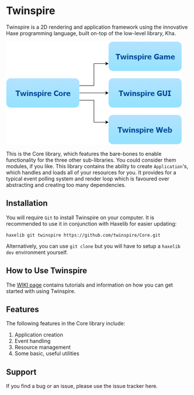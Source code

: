 # Twinspire
Twinspire is a 2D rendering and application framework using the innovative Haxe programming language, built on-top of the low-level library, Kha.

![Diagram](https://github.com/twinspire/Core/raw/master/img/ts_diag.png)

This is the Core library, which features the bare-bones to enable functionality for the three other sub-libraries. You could consider them modules, if you like. This library contains the ability to create `Application`'s, which handles and loads all of your resources for you. It provides for a typical event polling system and render loop which is favoured over abstracting and creating too many dependencies.

## Installation
You will require `Git` to install Twinspire on your computer. It is recommended to use it in conjunction with Haxelib for easier updating:

    haxelib git twinspire https://github.com/twinspire/Core.git

Alternatively, you can use `git clone` but you will have to setup a `haxelib dev` environment yourself.

## How to Use Twinspire
The [WIKI page](https://github.com/twinspire/Core/wiki) contains tutorials and information on how you can get started with using Twinspire.

## Features

The following features in the Core library include:

 1. Application creation
 2. Event handling
 3. Resource management
 4. Some basic, useful utilities

## Support
If you find a bug or an issue, please use the issue tracker here.